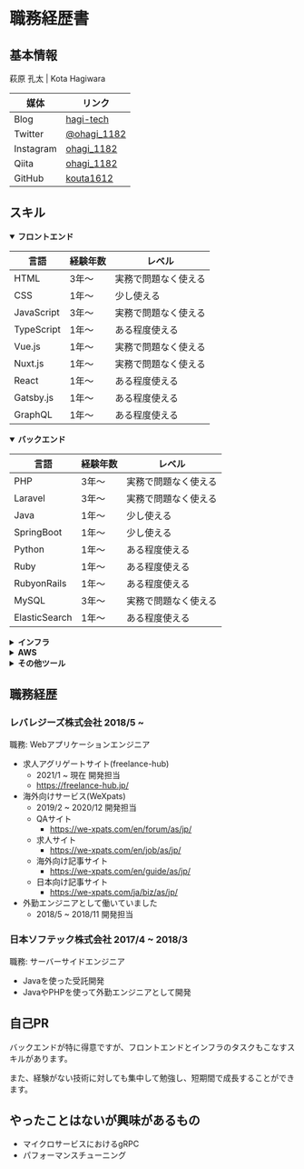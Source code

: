 # 職務経歴書

## 基本情報

萩原 孔太 | Kota Hagiwara

|媒体|リンク|
|---|-----|
|Blog|[hagi-tech](https://hagi-tech.com/)|
|Twitter|[@ohagi_1182](https://twitter.com/ohagi_1182)|
|Instagram|[ohagi_1182](https://www.instagram.com/ohagi_1182/)|
|Qiita|[ohagi_1182](https://qiita.com/ohagi_1182)|
|GitHub|[kouta1612](https://github.com/kouta1612)|

## スキル

<details open>
<summary><strong>フロントエンド</strong></summary>

|言語|経験年数|レベル|
|---|-----|-----|
|HTML|3年〜|実務で問題なく使える|
|CSS|1年〜|少し使える|
|JavaScript|3年〜|実務で問題なく使える|
|TypeScript|1年〜|ある程度使える|
|Vue.js|1年〜|実務で問題なく使える|
|Nuxt.js|1年〜|実務で問題なく使える|
|React|1年〜|ある程度使える|
|Gatsby.js|1年〜|ある程度使える|
|GraphQL|1年〜|ある程度使える|

</details>

<details open>
<summary><strong>バックエンド</strong></summary>

|言語|経験年数|レベル|
|---|-----|-----|
|PHP|3年〜|実務で問題なく使える|
|Laravel|3年〜|実務で問題なく使える|
|Java|1年〜|少し使える|
|SpringBoot|1年〜|少し使える|
|Python|1年〜|ある程度使える|
|Ruby|1年〜|ある程度使える|
|RubyonRails|1年〜|ある程度使える|
|MySQL|3年〜|実務で問題なく使える|
|ElasticSearch|1年〜|ある程度使える|

</details>

<details>
<summary><strong>インフラ</strong></summary>

- AWS
- Firebase
- Gatsby Cloud
- Ansible
- Docker

</details>

<details>
<summary><strong>AWS</strong></summary>

- EC2
- ECS
- Fargate
- Lambda
- Cloud Watch
- Cloud Formation
- CDK
- RDS
- Aurora
- S3
- Secret Manager
- Open Search
- Route53
- ELB
- IAM

</details>

<details>
<summary><strong>その他ツール</strong></summary>

- Asana
- Git
- GitHub
- Slack
- Discord
- Google Spread Sheet
- Google Document
- Google Slide
- Google Meet
- Google Analytics

</details>

## 職務経歴

### レバレジーズ株式会社 2018/5 ~

職務: Webアプリケーションエンジニア

- 求人アグリゲートサイト(freelance-hub)
  - 2021/1 ~ 現在 開発担当
  - https://freelance-hub.jp/
- 海外向けサービス(WeXpats)
  - 2019/2 ~ 2020/12 開発担当
  - QAサイト
    - https://we-xpats.com/en/forum/as/jp/
  - 求人サイト
    - https://we-xpats.com/en/job/as/jp/
  - 海外向け記事サイト
    - https://we-xpats.com/en/guide/as/jp/
  - 日本向け記事サイト
    - https://we-xpats.com/ja/biz/as/jp/
- 外勤エンジニアとして働いていました
  - 2018/5 ~ 2018/11 開発担当

### 日本ソフテック株式会社 2017/4 ~ 2018/3

職務: サーバーサイドエンジニア

- Javaを使った受託開発
- JavaやPHPを使って外勤エンジニアとして開発

## 自己PR
バックエンドが特に得意ですが、フロントエンドとインフラのタスクもこなすスキルがあります。

また、経験がない技術に対しても集中して勉強し、短期間で成長することができます。

## やったことはないが興味があるもの
- マイクロサービスにおけるgRPC
- パフォーマンスチューニング